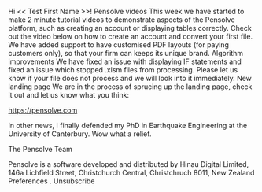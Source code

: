 Hi << Test First Name >>!
Pensolve videos
This week we have started to make 2 minute tutorial videos to demonstrate aspects of the Pensolve platform, such as creating an account or displaying tables correctly. Check out the video below on how to create an account and convert your first file.
We have added support to have customised PDF layouts (for paying customers only), so that your firm can keeps its unique brand.
Algorithm improvements
We have fixed an issue with displaying IF statements and fixed an issue which stopped .xlsm files from processing. Please let us know if your file does not process and we will look into it immediately.
New landing page
We are in the process of sprucing up the landing page, check it out and let us know what you think:
 
https://pensolve.com
 

In other news, I finally defended my PhD in Earthquake Engineering at the University of Canterbury. Wow what a relief.
 
The Pensolve Team



Pensolve is a software developed and distributed by Hinau Digital Limited, 146a Lichfield Street, Christchurch Central, Christchruch 8011, New Zealand
 Preferences . Unsubscribe
 
